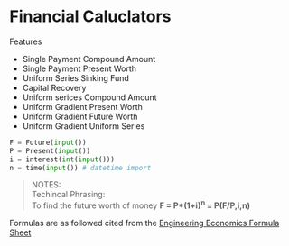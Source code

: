 # Financial Caluclators

Features

- Single Payment Compound Amount
- Single Payment Present Worth
- Uniform Series Sinking Fund
- Capital Recovery
- Uniform serices Compound Amount
- Uniform Gradient Present Worth
- Uniform Gradient Future Worth
- Uniform Gradient Uniform Series

```python
F = Future(input())
P = Present(input())
i = interest(int(input()))
n = time(input()) # datetime import
```

> NOTES: <br>
> Techincal Phrasing: <br>
> To find the future worth of money **F = P\*(1+i)<sup>n</sup> = P(F/P,i,n)**
>

Formulas are as followed cited from the
[Engineering Economics Formula Sheet](https://formulae2020jakarta.blogspot.com/2020/11/engineering-economics-formula-sheet.html)
